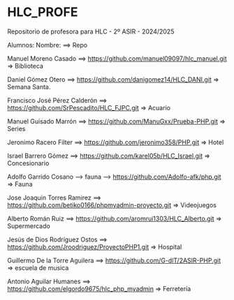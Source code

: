 # HLC_PROFE

Repositorio de profesora para HLC - 2º ASIR - 2024/2025

Alumnos:
Nombre: ==> Repo

Manuel Moreno Casado ==> https://github.com/manuel09097/hlc_manuel.git => Biblioteca

Daniel Gómez Otero ==> https://github.com/danigomez14/HLC_DANI.git => Semana Santa.

Francisco José Pérez Calderón ==> https://github.com/SrPescadito/HLC_FJPC.git => Acuario

Manuel Guisado Marrón ==> https://github.com/ManuGxx/Prueba-PHP.git => Series

Jeronimo Racero Filter ==> https://github.com/jeronimo358/PHP.git => Hotel

Israel Barrero Gómez ==> https://github.com/karel05b/HLC_Israel.git => Concesionario

Adolfo Garrido Cosano --> fauna --> https://github.com/Adolfo-afk/php.git => Fauna

Jose Joaquin Torres Ramirez ==> https://github.com/betiko0166/phpmyadmin-proyecto.git => Videojuegos

Alberto Román Ruiz ==> https://github.com/aromrui1303/HLC_Alberto.git => Supermercado

Jesús de Dios Rodríguez Ostos ==> https://github.com/Jroodriguez/ProyectoPHP1.git => Hospital

Guillermo De la Torre Aguilera ==> https://github.com/G-dlT/2ASIR-PHP.git => escuela de musica

Antonio Aguilar Humanes ==> https://github.com/elgordo9675/hlc_php_myadmin => Ferretería


